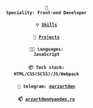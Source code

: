 <div align="center">

  #### <code>👷 Speciality: Front-end Developer</code>
  #### <code>💡 [Skills](SKILLS.md)</code>
  #### <code>🧻 [Projects](PROJECTS.md)</code>
  #### <code>🧑‍💻 Languages: JavaScript</code>
  #### <code>📦 Tech stack: HTML/CSS(SCSS)/JS/Webpack</code>
  #### <code>💬 telegram: [@arzartden](https://telegram.me/arzartden)</code>
  #### <code>📫 [arzartden@yandex.ru](mailto:arzartden@yandex.ru)</code>

</div>
